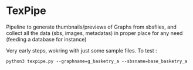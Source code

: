 # TexPipe

Pipeline to generate thumbnails/previews of Graphs from sbsfiles, and collect all the data (sbs, images, metadatas) in proper place for any need (feeding a database for instance)

Very early steps, wokring with just some sample files. To test :

    python3 texpipe.py --graphname=g_basketry_a --sbsname=base_basketry_a

